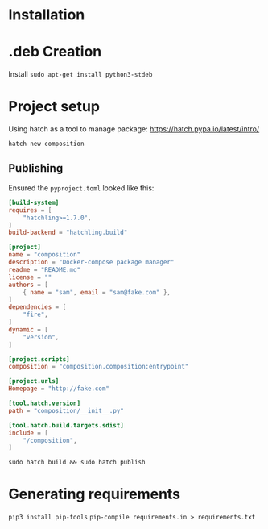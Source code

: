 # Installation

# .deb Creation
Install
`sudo apt-get install python3-stdeb`


# Project setup 
Using hatch as a tool to manage package:
https://hatch.pypa.io/latest/intro/

`hatch new composition`

## Publishing

Ensured the `pyproject.toml` looked like this:
```toml
[build-system]
requires = [
    "hatchling>=1.7.0",
]
build-backend = "hatchling.build"

[project]
name = "composition"
description = "Docker-compose package manager"
readme = "README.md"
license = ""
authors = [
    { name = "sam", email = "sam@fake.com" },
]
dependencies = [
    "fire",
]
dynamic = [
    "version",
]

[project.scripts]
composition = "composition.composition:entrypoint"

[project.urls]
Homepage = "http://fake.com"

[tool.hatch.version]
path = "composition/__init__.py"

[tool.hatch.build.targets.sdist]
include = [
    "/composition",
]
```

`sudo hatch build && sudo hatch publish`

# Generating requirements
`pip3 install pip-tools`
`pip-compile requirements.in > requirements.txt`